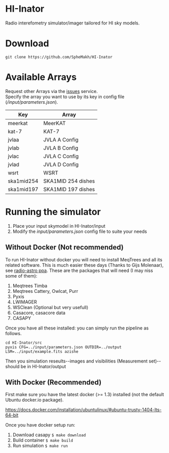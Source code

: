 # HI-Inator
Radio interefometry simulator/imager tailored for HI sky models.

# Download
```
git clone https://github.com/SpheMakh/HI-Inator
```

# Available Arrays
Request other Arrays via the [issues](https://github.com/SpheMakh/HI-Inator/issues) service.   
Specify the array you want to use by its key in config file (*/input/parameters.json*).  

| Key | Array |    
| ------|-----|  
|meerkat|MeerKAT|  
|kat-7|KAT-7|  
|jvlaa|JVLA A Config|  
|jvlab|JVLA B Config|  
|jvlac|JVLA C Config|    
|jvlad|JVLA D Config|  
|wsrt|WSRT|  
|ska1mid254|SKA1MID 254 dishes|  
|ska1mid197|SKA1MID 197 dishes|  


# Running the simulator
1. Place your input skymodel in HI-Inator/input  
2. Modify the *input/parameters.json* config file to suite your needs

## Without Docker (Not recommended)
To run HI-Inator without docker you will need to install MeqTrees and all its related software. This is much easier these days (Thanks to Gijs Molenaar), see [radio-astro ppa](https://launchpad.net/~radio-astro/+archive/ubuntu/main). These are the packages that will need (I may niss some of them):

1. Meqtrees Timba
2. Meqtrees Cattery, Owlcat, Purr  
3. Pyxis
4. LWIMAGER
5. WSClean (Optional but very usefull)
6. Casacore, casacore data
7. CASAPY

Once you have all these installed: you can simply run the pipeline as follows. 
```
cd HI-Inator/src
pyxis CFG=../input/parameters.json OUTDIR=../output LSM=../input/example.fits azishe
```

Then you simulation reseults--images and visibilities (Measurement set)-- should be in HI-Inator/output

## With Docker (Recommended)
First make sure you have the latest docker (>= 1.3) installed (not the default Ubuntu docker.io package).

https://docs.docker.com/installation/ubuntulinux/#ubuntu-trusty-1404-lts-64-bit

Once you have docker setup run: 

1. Download casapy `$ make download`  
2. Build container `$ make build`  
3. Run simulation `$ make run`  
